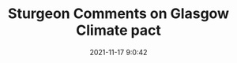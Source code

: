 ---
"title": "Sturgeon Comments on Glasgow Climate pact"
"date": "2021-11-17 9:0:42"
"feed_name": "RIGZONE"
"feed_website": "http://www.rigzone.com/"
"feed_rss": "http://www.rigzone.com/news/rss/rigzone_latest.aspx"
"link": "https://www.rigzone.com/news/sturgeon_comments_on_glasgow_climate_pact-17-nov-2021-167039-article/?rss=true"
"source": "None"
"file": "_posts/2021-1-1-15304fe8624b60028cd472669ceee909d626b8b7.md"
"accident": "0"
"drilling": "0"
"dead": "0"
"injured": "0"
"arrested": "0"
"place": "unknown place"
"where": "unknown site"
"causes": "unknown"
"place_uri": "unknown place"
---